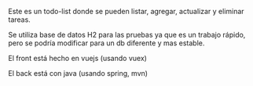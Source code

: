 Este es un todo-list donde se pueden listar, agregar, actualizar y eliminar tareas. 

Se utiliza base de datos H2 para las pruebas ya que es un trabajo rápido, pero se podría modificar para un db diferente y mas estable.

El front está hecho en vuejs (usando vuex)

El back está con java (usando spring, mvn)
